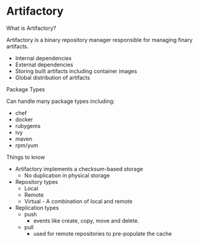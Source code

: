 # Artifactory

What is Artifactory?

Artifactory is a binary repository manager responsible for managing finary artifacts.

* Internal dependencies
* External dependencies
* Storing built artifacts including container images
* Global distribution of artifacts

Package Types

Can handle many package types including:

* chef
* docker
* rubygems
* ivy
* maven
* rpm/yum

Things to know

* Artifactory implements a checksum-based storage
    * No duplication in physical storage
* Repository types
    * Local
    * Remote
    * Virtual - A combination of local and remote
* Replication types
    * push
        * events like create, copy, move and delete.
    * pull
        * used for remote repositories to pre-populate the cache

